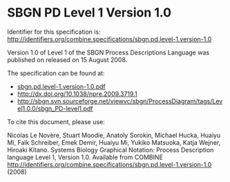 # SBGN PD Level 1 Version 1.0
Identifier for this specification is: http://identifiers.org/combine.specifications/sbgn.pd.level-1.version-1.0

Version 1.0 of Level 1 of the SBGN Process Descriptions Language was published on released on 15 August 2008.

The specification can be found at:

* [sbgn.pd.level-1.version-1.0.pdf](./files/sbgn.pd.level-1.version-1.0.pdf)
* http://dx.doi.org/10.1038/npre.2009.3719.1
* http://sbgn.svn.sourceforge.net/viewvc/sbgn/ProcessDiagram/tags/Level1.0.0/sbgn_PD-level1.pdf

To cite this document, please use:

Nicolas Le Novère, Stuart Moodie, Anatoly Sorokin, Michael Hucka, Huaiyu Mi, Falk Schreiber, Emek Demir, Huaiyu Mi, Yukiko Matsuoka, Katja Wejner, Hiroaki Kitano. Systems Biology Graphical Notation: Process Description language Level 1, Version 1.0. Available from COMBINE http://identifiers.org/combine.specifications/sbgn.pd.level-1.version-1.0 (2008)